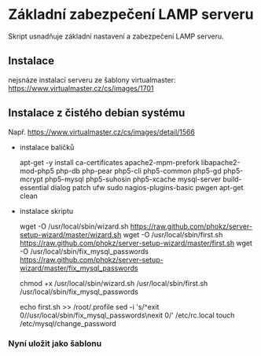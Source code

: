 Základní zabezpečení LAMP serveru
=================================


Skript usnadňuje základní nastavení a zabezpečení LAMP serveru.


## Instalace

nejsnáze instalací serveru ze šablony virtualmaster: https://www.virtualmaster.cz/cs/images/1701

## Instalace z čistého debian systému

Např. https://www.virtualmaster.cz/cs/images/detail/1566

- instalace balíčků

    apt-get -y install ca-certificates apache2-mpm-prefork libapache2-mod-php5 php-db php-pear php5-cli php5-common php5-gd php5-mcrypt php5-mysql php5-suhosin php5-xcache mysql-server build-essential dialog patch ufw sudo nagios-plugins-basic pwgen
    apt-get clean

- instalace skriptu

    wget -O /usr/local/sbin/wizard.sh https://raw.github.com/phokz/server-setup-wizard/master/wizard.sh
    wget -O /usr/local/sbin/first.sh https://raw.github.com/phokz/server-setup-wizard/master/first.sh
    wget -O /usr/local/sbin/fix_mysql_passwords https://raw.github.com/phokz/server-setup-wizard/master/fix_mysql_passwords

    chmod +x /usr/local/sbin/wizard.sh /usr/local/sbin/first.sh /usr/local/sbin/fix_mysql_passwords

    echo first.sh >> /root/.profile
    sed -i 's/^exit 0/\/usr\/local\/sbin\/fix_mysql_passwords\nexit 0/' /etc/rc.local
    touch /etc/mysql/change_password

### Nyní uložit jako šablonu


